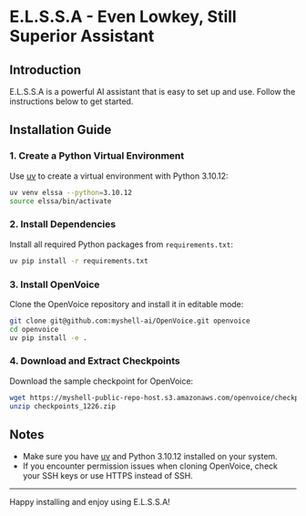 # E.L.S.S.A - Even Lowkey, Still Superior Assistant

## Introduction

E.L.S.S.A is a powerful AI assistant that is easy to set up and use. Follow the instructions below to get started.

## Installation Guide

### 1. Create a Python Virtual Environment

Use [uv](https://github.com/astral-sh/uv) to create a virtual environment with Python 3.10.12:

```bash
uv venv elssa --python=3.10.12
source elssa/bin/activate
```

### 2. Install Dependencies

Install all required Python packages from `requirements.txt`:

```bash
uv pip install -r requirements.txt
```

### 3. Install OpenVoice

Clone the OpenVoice repository and install it in editable mode:

```bash
git clone git@github.com:myshell-ai/OpenVoice.git openvoice
cd openvoice
uv pip install -e .
```

### 4. Download and Extract Checkpoints

Download the sample checkpoint for OpenVoice:

```bash
wget https://myshell-public-repo-host.s3.amazonaws.com/openvoice/checkpoints_1226.zip
unzip checkpoints_1226.zip
```

## Notes

- Make sure you have [uv](https://github.com/astral-sh/uv) and Python 3.10.12 installed on your system.
- If you encounter permission issues when cloning OpenVoice, check your SSH keys or use HTTPS instead of SSH.

---

Happy installing and enjoy using E.L.S.S.A!